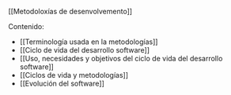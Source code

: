 [[Metodoloxías de desenvolvemento]]

Contenido:
+ [[Terminología usada en la metodologías]]
+ [[Ciclo de vida del desarrollo software]]
+ [[Uso, necesidades y objetivos del ciclo de vida del desarrollo software]]
+ [[Ciclos de vida y metodologías]]
+ [[Evolución del software]]

